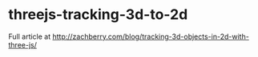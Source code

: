 threejs-tracking-3d-to-2d
=========================

Full article at http://zachberry.com/blog/tracking-3d-objects-in-2d-with-three-js/